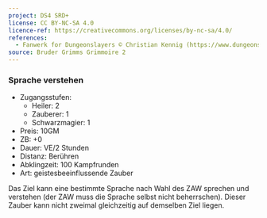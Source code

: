 ```yaml
---
project: DS4 SRD+
license: CC BY-NC-SA 4.0
licence-ref: https://creativecommons.org/licenses/by-nc-sa/4.0/
references: 
  - Fanwerk for Dungeonslayers © Christian Kennig (https://www.dungeonslayers.net/)
source: Bruder Grimms Grimmoire 2
---
```


### Sprache verstehen

- Zugangsstufen:
  - Heiler: 2
  - Zauberer: 1
  - Schwarzmagier: 1
- Preis: 10GM
- ZB: +0
- Dauer: VE/2 Stunden
- Distanz: Berühren
- Abklingzeit: 100 Kampfrunden
- Art: geistesbeeinflussende Zauber

Das Ziel kann eine bestimmte Sprache nach Wahl des ZAW sprechen und verstehen (der ZAW muss die Sprache selbst nicht beherrschen). Dieser Zauber kann nicht zweimal gleichzeitig auf demselben Ziel liegen.

